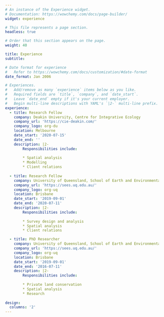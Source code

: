 ```yaml
---
# An instance of the Experience widget.
# Documentation: https://wowchemy.com/docs/page-builder/
widget: experience

# This file represents a page section.
headless: true

# Order that this section appears on the page.
weight: 40

title: Experience
subtitle:

# Date format for experience
#   Refer to https://wowchemy.com/docs/customization/#date-format
date_format: Jan 2006

# Experiences.
#   Add/remove as many `experience` items below as you like.
#   Required fields are `title`, `company`, and `date_start`.
#   Leave `date_end` empty if it's your current employer.
#   Begin multi-line descriptions with YAML's `|2-` multi-line prefix.
experience:
  - title: Research Fellow
    company: Deakin University, Centre for Integrative Ecology
    company_url: 'https://cie-deakin.com/'
    company_logo: org-du
    location: Melbourne
    date_start: '2020-07-15'
    date_end: ''
    description: |2-
        Responsibilities include:
        
        * Spatial analysis
        * Modelling
        * Client relations
        
  - title: Research Fellow
    company: University of Queensland, School of Earth and Environmental Sciences
    company_url: 'https://sees.uq.edu.au/'
    company_logo: org-uq
    location: Brisbane
    date_start: '2019-09-01'
    date_end: '2020-07-11'
    description: |2-
        Responsibilities include:
        
        * Survey design and analysis
        * Spatial analysis
        * Client relations

  - title: PhD Researcher
    company: University of Queensland, School of Earth and Environmental Sciences
    company_url: 'https://sees.uq.edu.au/'
    company_logo: org-uq
    location: Brisbane
    date_start: '2019-09-01'
    date_end: '2016-07-11'
    description: |2-
        Responsibilities include:
        
        * Private land conservation
        * Spatial analysis
        * Research
        
design:
  columns: '2'
---
```

